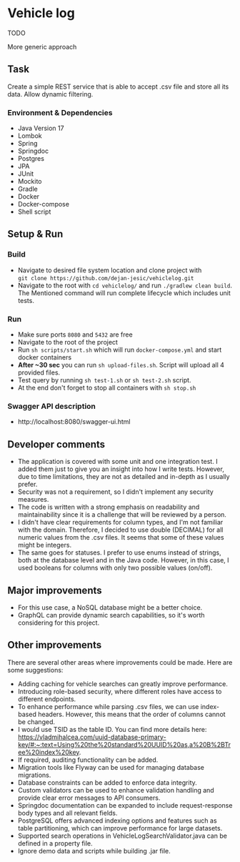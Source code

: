 # Vehicle log
TODO

More generic approach

## Task

Create a simple REST service that is able to accept .csv file and store all its data. Allow dynamic filtering.  

### Environment & Dependencies

* Java Version 17
* Lombok
* Spring
* Springdoc
* Postgres
* JPA
* JUnit
* Mockito
* Gradle
* Docker
* Docker-compose
* Shell script

## Setup & Run

### Build

* Navigate to desired file system location and clone project with  
  `git clone https://github.com/dejan-jesic/vehiclelog.git`
* Navigate to the root with `cd vehiclelog/` and run `./gradlew clean build`.
  The Mentioned command will run complete lifecycle which includes unit tests.

### Run

* Make sure ports `8080` and `5432` are free
* Navigate to the root of the project
* Run `sh scripts/start.sh` which will run `docker-compose.yml` and start docker containers
* **After ~30 sec** you can run `sh upload-files.sh`. Script will upload all 4 provided files.
* Test query by running `sh test-1.sh` or `sh test-2.sh` script.
* At the end don't forget to stop all containers with `sh stop.sh`

### Swagger API description

* http://localhost:8080/swagger-ui.html

## Developer comments

* The application is covered with some unit and one integration test. 
I added them just to give you an insight into how I write tests. 
However, due to time limitations, they are not as detailed and in-depth as I usually prefer.
* Security was not a requirement, so I didn't implement any security measures.
* The code is written with a strong emphasis on readability and maintainability 
since it is a challenge that will be reviewed by a person.
* I didn't have clear requirements for column types, and I'm not familiar with the domain. 
Therefore, I decided to use double (DECIMAL) for all numeric values from the .csv files. 
It seems that some of these values might be integers.
* The same goes for statuses. I prefer to use enums instead of strings, both at the database level and in the Java code. However, in this case, I used booleans for columns with only two possible values (on/off).

## Major improvements

* For this use case, a NoSQL database might be a better choice.
* GraphQL can provide dynamic search capabilities, so it's worth considering for this project. 

## Other improvements

There are several other areas where improvements could be made. Here are some suggestions:
* Adding caching for vehicle searches can greatly improve performance.
* Introducing role-based security, where different roles have access to different endpoints.
* To enhance performance while parsing .csv files, we can use index-based headers. 
However, this means that the order of columns cannot be changed.
* I would use TSID as the table ID. You can find more details here: https://vladmihalcea.com/uuid-database-primary-key/#:~:text=Using%20the%20standard%20UUID%20as,a%20B%2BTree%20index%20key.
* If required, auditing functionality can be added.
* Migration tools like Flyway can be used for managing database migrations.
* Database constraints can be added to enforce data integrity.
* Custom validators can be used to enhance validation handling and 
provide clear error messages to API consumers.
* Springdoc documentation can be expanded to include request-response body types and all relevant fields.
* PostgreSQL offers advanced indexing options and features such as table partitioning, 
which can improve performance for large datasets.
* Supported search operations in VehicleLogSearchValidator.java can be defined
in a property file.
* Ignore demo data and scripts while building .jar file.